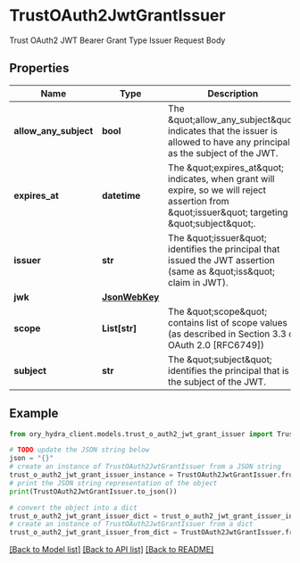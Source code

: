 # TrustOAuth2JwtGrantIssuer

Trust OAuth2 JWT Bearer Grant Type Issuer Request Body

## Properties

Name | Type | Description | Notes
------------ | ------------- | ------------- | -------------
**allow_any_subject** | **bool** | The \&quot;allow_any_subject\&quot; indicates that the issuer is allowed to have any principal as the subject of the JWT. | [optional] 
**expires_at** | **datetime** | The \&quot;expires_at\&quot; indicates, when grant will expire, so we will reject assertion from \&quot;issuer\&quot; targeting \&quot;subject\&quot;. | 
**issuer** | **str** | The \&quot;issuer\&quot; identifies the principal that issued the JWT assertion (same as \&quot;iss\&quot; claim in JWT). | 
**jwk** | [**JsonWebKey**](JsonWebKey.md) |  | 
**scope** | **List[str]** | The \&quot;scope\&quot; contains list of scope values (as described in Section 3.3 of OAuth 2.0 [RFC6749]) | 
**subject** | **str** | The \&quot;subject\&quot; identifies the principal that is the subject of the JWT. | [optional] 

## Example

```python
from ory_hydra_client.models.trust_o_auth2_jwt_grant_issuer import TrustOAuth2JwtGrantIssuer

# TODO update the JSON string below
json = "{}"
# create an instance of TrustOAuth2JwtGrantIssuer from a JSON string
trust_o_auth2_jwt_grant_issuer_instance = TrustOAuth2JwtGrantIssuer.from_json(json)
# print the JSON string representation of the object
print(TrustOAuth2JwtGrantIssuer.to_json())

# convert the object into a dict
trust_o_auth2_jwt_grant_issuer_dict = trust_o_auth2_jwt_grant_issuer_instance.to_dict()
# create an instance of TrustOAuth2JwtGrantIssuer from a dict
trust_o_auth2_jwt_grant_issuer_from_dict = TrustOAuth2JwtGrantIssuer.from_dict(trust_o_auth2_jwt_grant_issuer_dict)
```
[[Back to Model list]](../README.md#documentation-for-models) [[Back to API list]](../README.md#documentation-for-api-endpoints) [[Back to README]](../README.md)



